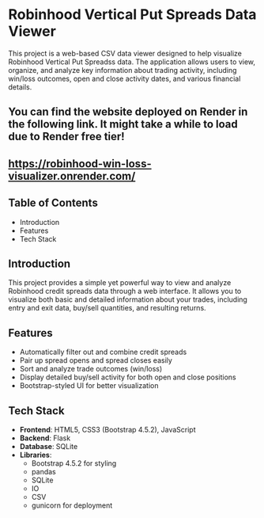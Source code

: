 # Robinhood Vertical Put Spreads Data Viewer

This project is a web-based CSV data viewer designed to help visualize Robinhood Vertical Put Spreadss data. The application allows users to view, organize, and analyze key information about trading activity, including win/loss outcomes, open and close activity dates, and various financial details.

## You can find the website deployed on Render in the following link.  It might take a while to load due to Render free tier!
## https://robinhood-win-loss-visualizer.onrender.com/

## Table of Contents
- Introduction  
- Features  
- Tech Stack  

## Introduction
This project provides a simple yet powerful way to view and analyze Robinhood credit spreads data through a web interface. It allows you to visualize both basic and detailed information about your trades, including entry and exit data, buy/sell quantities, and resulting returns.

## Features
- Automatically filter out and combine credit spreads  
- Pair up spread opens and spread closes easily  
- Sort and analyze trade outcomes (win/loss)  
- Display detailed buy/sell activity for both open and close positions  
- Bootstrap-styled UI for better visualization  

## Tech Stack
- **Frontend**: HTML5, CSS3 (Bootstrap 4.5.2), JavaScript  
- **Backend**: Flask  
- **Database**: SQLite  
- **Libraries**:  
  - Bootstrap 4.5.2 for styling  
  - pandas  
  - SQLite  
  - IO  
  - CSV  
  - gunicorn for deployment  

